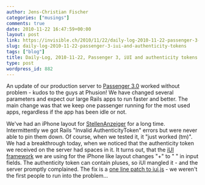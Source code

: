 ```yaml
---
author: Jens-Christian Fischer
categories: ["musings"]
comments: true
date: 2010-11-22 16:47:59+00:00
layout: post
link: https://invisible.ch/2010/11/22/daily-log-2010-11-22-passenger-3-iui-and-authenticity-tokens/
slug: daily-log-2010-11-22-passenger-3-iui-and-authenticity-tokens
tags: ["blog"]
title: Daily-Log, 2010-11-22, Passenger 3, iUI and authenticity tokens
type: post
wordpress_id: 882
---
```


An update of our production server to [Passenger 3.0](https://www.modrails.com/) worked without problem - kudos to the guys at Phusion! We have changed several parameters and expect our large Rails apps to run faster and better. The main change was that we keep one passenger running for the most used apps, regardless if the app has been idle or not.

We've had an iPhone layout for [StellenAnzeiger](https://stellenanzeiger.ch) for a long time. Intermittently we got Rails "Invalid AuthenticityToken" errors but were never able to pin them down. Of course, when we tested it, it "just worked (tm)". We had a breakthrough today, when we noticed that the authenticity token we received on the server had spaces in it. It turns out, that the [iUI framework](https://code.google.com/p/iui/) we are using for the iPhone like layout changes "+" to " " in input fields. The authenticity token can contain pluses, so iUI mangled it - and the server promptly complained. The fix is a [one line patch to iui.js](https://code.google.com/p/iui/issues/detail?id=58) - we weren't the first people to run into the problem...
